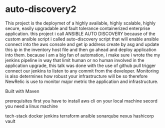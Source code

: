# auto-discovery2
This project is the deploymet of a highly available, highly scalable, highly secure, easily upgradable and fault tolerance containerized enterprise application. this project i call ANSIBLE AUTO DISCOVERY because of the custom ansible script i called auto-discovery script that will enable ansible connect into the aws console and get ip address create by asg and update this ip in the inventory host file and then go ahead and deploy application into them. because i am a big fan of automation, i make sure i wrote the my jenkins pipeline in way that limit human or no human involved in the application upgrade, this talk was done with the use of github pull trigger connect our jenkins to listen to any commit from the developer. Monitoring is also determines how robust your infrastructure will be so therefore NewRelic is use to monitor major metric the application and infrastructure.

Built with
Maven

prerequisites
 first you have to install aws cli on your local machine
 secord you need a linux machine

tech-stack
docker
jenkins
terraform
ansible
sonarqube
nexus
hashicorp vault